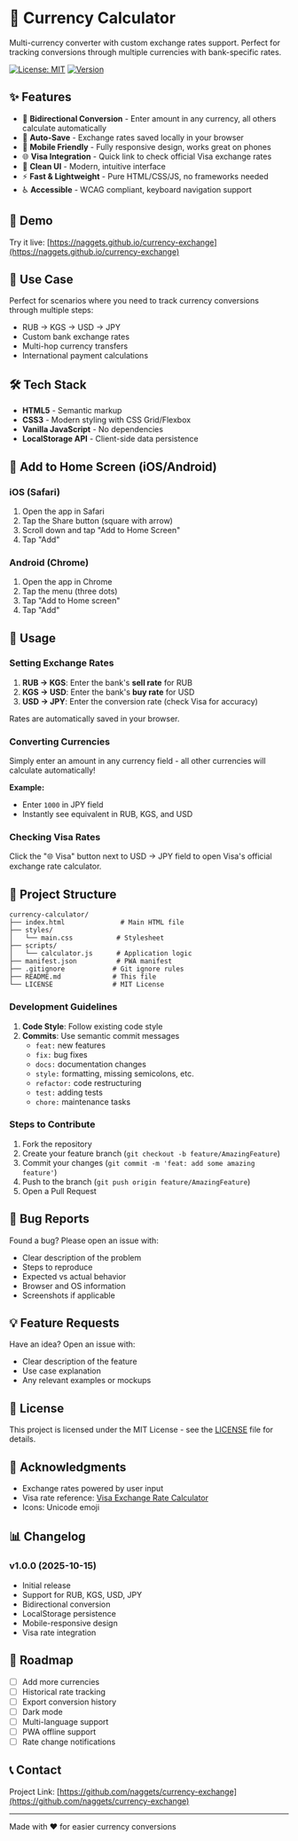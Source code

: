 # 💱 Currency Calculator

Multi-currency converter with custom exchange rates support. Perfect for tracking conversions through multiple currencies with bank-specific rates.

[![License: MIT](https://img.shields.io/badge/License-MIT-blue.svg)](LICENSE)
[![Version](https://img.shields.io/badge/version-1.0.0-blue)](https://github.com/yourusername/currency-calculator/releases)

## ✨ Features

- 🔄 **Bidirectional Conversion** - Enter amount in any currency, all others calculate automatically
- 💾 **Auto-Save** - Exchange rates saved locally in your browser
- 📱 **Mobile Friendly** - Fully responsive design, works great on phones
- 🌐 **Visa Integration** - Quick link to check official Visa exchange rates
- 🎨 **Clean UI** - Modern, intuitive interface
- ⚡ **Fast & Lightweight** - Pure HTML/CSS/JS, no frameworks needed
- ♿ **Accessible** - WCAG compliant, keyboard navigation support

## 🚀 Demo

Try it live: [https://naggets.github.io/currency-exchange](https://naggets.github.io/currency-exchange)

## 🎯 Use Case

Perfect for scenarios where you need to track currency conversions through multiple steps:
- RUB → KGS → USD → JPY
- Custom bank exchange rates
- Multi-hop currency transfers
- International payment calculations

## 🛠️ Tech Stack

- **HTML5** - Semantic markup
- **CSS3** - Modern styling with CSS Grid/Flexbox
- **Vanilla JavaScript** - No dependencies
- **LocalStorage API** - Client-side data persistence

## 📱 Add to Home Screen (iOS/Android)

### iOS (Safari)
1. Open the app in Safari
2. Tap the Share button (square with arrow)
3. Scroll down and tap "Add to Home Screen"
4. Tap "Add"

### Android (Chrome)
1. Open the app in Chrome
2. Tap the menu (three dots)
3. Tap "Add to Home screen"
4. Tap "Add"

## 🔧 Usage

### Setting Exchange Rates

1. **RUB → KGS**: Enter the bank's **sell rate** for RUB
2. **KGS → USD**: Enter the bank's **buy rate** for USD
3. **USD → JPY**: Enter the conversion rate (check Visa for accuracy)

Rates are automatically saved in your browser.

### Converting Currencies

Simply enter an amount in any currency field - all other currencies will calculate automatically!

**Example:**
- Enter `1000` in JPY field
- Instantly see equivalent in RUB, KGS, and USD

### Checking Visa Rates

Click the "🌐 Visa" button next to USD → JPY field to open Visa's official exchange rate calculator.

## 📁 Project Structure

```
currency-calculator/
├── index.html              # Main HTML file
├── styles/
│   └── main.css           # Stylesheet
├── scripts/
│   └── calculator.js      # Application logic
├── manifest.json          # PWA manifest
├── .gitignore            # Git ignore rules
├── README.md             # This file
└── LICENSE               # MIT License
```

### Development Guidelines

1. **Code Style**: Follow existing code style
2. **Commits**: Use semantic commit messages
   - `feat:` new features
   - `fix:` bug fixes
   - `docs:` documentation changes
   - `style:` formatting, missing semicolons, etc.
   - `refactor:` code restructuring
   - `test:` adding tests
   - `chore:` maintenance tasks

### Steps to Contribute

1. Fork the repository
2. Create your feature branch (`git checkout -b feature/AmazingFeature`)
3. Commit your changes (`git commit -m 'feat: add some amazing feature'`)
4. Push to the branch (`git push origin feature/AmazingFeature`)
5. Open a Pull Request

## 🐛 Bug Reports

Found a bug? Please open an issue with:
- Clear description of the problem
- Steps to reproduce
- Expected vs actual behavior
- Browser and OS information
- Screenshots if applicable

## 💡 Feature Requests

Have an idea? Open an issue with:
- Clear description of the feature
- Use case explanation
- Any relevant examples or mockups

## 📄 License

This project is licensed under the MIT License - see the [LICENSE](LICENSE.md) file for details.

## 🙏 Acknowledgments

- Exchange rates powered by user input
- Visa rate reference: [Visa Exchange Rate Calculator](https://www.visa.com.sg/support/consumer/travel-support/exchange-rate-calculator.html)
- Icons: Unicode emoji

## 📊 Changelog

### v1.0.0 (2025-10-15)
- Initial release
- Support for RUB, KGS, USD, JPY
- Bidirectional conversion
- LocalStorage persistence
- Mobile-responsive design
- Visa rate integration

## 🔮 Roadmap

- [ ] Add more currencies
- [ ] Historical rate tracking
- [ ] Export conversion history
- [ ] Dark mode
- [ ] Multi-language support
- [ ] PWA offline support
- [ ] Rate change notifications

## 📞 Contact

Project Link: [https://github.com/naggets/currency-exchange](https://github.com/naggets/currency-exchange)

---

Made with ❤️ for easier currency conversions

